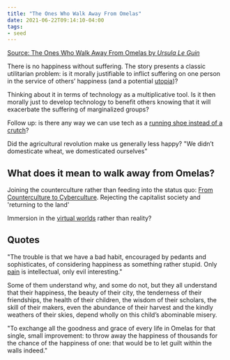 ```yaml
---
title: "The Ones Who Walk Away From Omelas"
date: 2021-06-22T09:14:10-04:00
tags:
- seed
---
```


[Source: The Ones Who Walk Away From Omelas by *Ursula Le Guin*](https://learning.hccs.edu/faculty/emily.klotz/engl1302-6/readings/the-ones-who-walk-away-from-omelas-ursula-le-guin/view)

There is no happiness without suffering. The story presents a classic utilitarian problem: is it morally justifiable to inflict suffering on one person in the service of others’ happiness (and a potential [utopia](thoughts/utopia.md))?

Thinking about it in terms of technology as a multiplicative tool. Is it then morally just to develop technology to benefit others knowing that it will exacerbate the suffering of marginalized groups?

Follow up: is there any way we can use tech as a [running shoe instead of a crutch](thoughts/crutch%20and%20shoe%20metaphor.md)?

Did the agricultural revolution make us generally less happy? "We didn’t domesticate wheat, we domesticated ourselves"

## What does it mean to walk away from Omelas?
Joining the counterculture rather than feeding into the status quo: [From Counterculture to Cyberculture](thoughts/From%20Counterculture%20to%20Cyberculture.md). Rejecting the capitalist society and 'returning to the land'

Immersion in the [virtual worlds](thoughts/virtual%20worlds.md) rather than reality?

## Quotes
"The trouble is that we have a bad habit, encouraged by pedants and sophisticates, of considering happiness as something rather stupid. Only [pain](thoughts/pain.md) is intellectual, only evil interesting."

 Some of them understand why, and some do not, but they all understand that their happiness, the beauty of their city, the tenderness of their friendships, the health of their children, the wisdom of their scholars, the skill of their makers, even the abundance of their harvest and the kindly weathers of their skies, depend wholly on this child’s abominable misery.
 
 "To exchange all the goodness and grace of every life in Omelas for that single, small improvement: to throw away the happiness of thousands for the chance of the happiness of one: that would be to let guilt within the walls indeed."
 
 